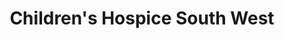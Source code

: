 ---
title: "Children's Hospice South West"
url: /exeter/childrens-hospice-south-west/
shop: charity
---
